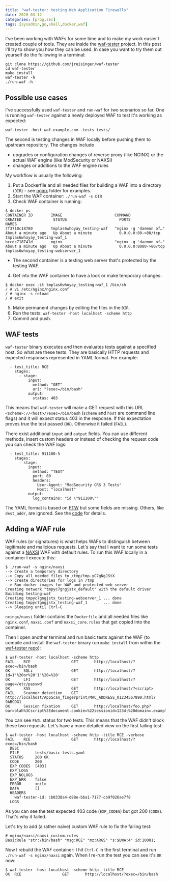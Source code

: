```yaml
---
title: "waf-tester: testing Web Application Firewalls"
date: 2020-03-12
categories: [prog,sec]
tags: [sysadmin,go,shell,docker,waf]
---
```


I've been working with WAFs for some time and to make my work easier I created couple of tools. They are inside the [waf-tester](https://github.com/jreisinger/waf-tester) project. In this post I'll try to show you how they can be used. In case you want to try them out yourself do the following in a terminal:

```
git clone https://github.com/jreisinger/waf-tester
cd waf-tester
make install
waf-tester -h
./run-waf -h
```

## Possible use cases

I've successfully used `waf-tester` and `run-waf` for two scenarios so far. One is running `waf-tester` against a newly deployed WAF to test it's working as expected:

```
waf-tester -host waf.example.com -tests tests/
```

The second is testing changes in WAF locally before pushing them to upstream repository. The changes include

* upgrades or configuration changes of reverse proxy (like NGINX) or the actual WAF engine (like ModSecurity or NAXSI)
* changes or additions to the WAF engine rules

My workflow is usually the following:

1. Put a Dockerfile and all needed files for building a WAF into a directory (`DIR`) - see [nginx](https://github.com/jreisinger/waf-tester/tree/master/nginx) folder for examples.
2. Start the WAF container: `./run-waf -s DIR`
3. Check WAF container is running:

```
$ docker ps
CONTAINER ID        IMAGE                       COMMAND                  CREATED              STATUS                       PORTS                  NAMES
7f3710c18780        tmplas6whoyay_testing-waf   "nginx -g 'daemon of…"   About a minute ago   Up About a minute            0.0.0.0:80->80/tcp     tmplas6whoyay_testing-waf_1
bccdc718741d        nginx                       "nginx -g 'daemon of…"   About a minute ago   Up About a minute            0.0.0.0:8080->80/tcp   tmplas6whoyay_testing-webserver_1
```

 * The second container is a testing web server that's protected by the testing WAF.

4. Get into the WAF container to have a look or make temporary changes:

```
$ docker exec -it tmplas6whoyay_testing-waf_1 /bin/sh
/ # vi /etc/nginx/nginx.conf
/ # nginx -s reload
/ # exit
```

5. Make permanent changes by editing the files in the `DIR`.
6. Run the tests: `waf-tester -host localhost -scheme http`
7. Commit and push.

## WAF tests

`waf-tester` binary executes and then evaluates tests against a specified host. So what are these tests. They are basically HTTP requests and expected responses represented in YAML format. For example:

```
  - test_title: RCE
    stages:
      - stage:
          input:
            method: "GET"
            uri: "?exec=/bin/bash"
          output:
            status: 403
```

This means that `waf-tester` will make a GET request with this URL `<scheme>://<host>/?exec=/bin/bash` (`scheme` and `host` are command line flags) and it will expect status 403 in the response. If this expectation proves true the test passed (`OK`). Otherwise it failed (`FAIL`).

There exist additional `input` and `output` fields. You can use different methods, insert custom headers or instead of checking the request code you can check the WAF logs:

```
  - test_title: 911100-5
    stages:
      - stage:
          input:
            method: "TEST"
            port: 80
            headers:
              User-Agent: "ModSecurity CRS 3 Tests"
              Host: "localhost"
          output:
            log_contains: "id \"911100\""
```

The YAML format is based on [FTW](https://github.com/CRS-support/ftw/blob/master/docs/YAMLFormat.md) but some fields are missing. Others, like `dest_addr`, are ignored. See the [code](https://github.com/jreisinger/waf-tester/blob/master/yaml/types.go) for details.

## Adding a WAF rule

WAF rules (or signatures) is what helps WAFs to distinguish between legitimate and malicious requests. Let's say that I want to run some tests against a [NAXSI](https://github.com/nbs-system/naxsi) WAF with default rules. To run this WAF locally in a container I execute this:

```
$ ./run-waf -s nginx/naxsi
--> Create a temporary directory
--> Copy all needed files to /tmp/tmp.yC7gNgJStX
--> Create directories for logs in /tmp
--> Run docker images for WAF and protected web server
Creating network "tmpyc7gngjstx_default" with the default driver
Building testing-waf
Creating tmpyc7gngjstx_testing-webserver_1 ... done
Creating tmpyc7gngjstx_testing-waf_1       ... done
--> Sleeping until Ctrl-C
```

`nxingx/naxsi` folder contains the `Dockerfile` and all needed files like `nginx.conf`, `naxsi.conf` and `naxsi_core.rules` that get copied into the container.

Then I open another terminal and run basic tests against the WAF (to compile and install the `waf-tester` binary run `make install` from within the [waf-tester repo](https://github.com/jreisinger/waf-tester)):

```
$ waf-tester -host localhost -scheme http
FAIL	RCE                  GET       http://localhost/?exec=/bin/bash
OK	    SQLi                 GET       http://localhost/?id=1'%20or%20'1'%20=%20'
OK	    LFI                  GET       http://localhost/?page=/etc/passwd
OK	    XSS                  GET       http://localhost/?<script>
FAIL	Scanner detection    GET       http://localhost/AppScan_fingerprint/MAC_ADDRESS_01234567890.html?9ABCDG1
OK	    Session fixation     GET       http://localhost/foo.php?bar=blah%3Cscript%3Edocument.cookie=%22sessionid=1234;%20domain=.example.dom%22;%3C/script%3E
```

You can see `FAIL` status for two tests. This means that the WAF didn't block these two requests. Let's have a more detailed view on the first failing test:

```
$ waf-tester -host localhost -scheme http -title RCE -verbose
FAIL	RCE                  GET       http://localhost/?exec=/bin/bash
  DESC       
  FILE       tests/basic-tests.yaml
  STATUS     200 OK
  CODE       200
  EXP_CODES  [403]
  EXP_LOGS   
  EXP_NOLOGS 
  EXP_ERR    false
  ERROR      <nil>
  DATA       []
  HEADERS    
    waf-tester-id: cb0338a4-d88e-bba1-7177-cb9f026ae7f8
  LOGS   
```

As you can see the test expected 403 code (`EXP_CODES`) but got 200 (`CODE`). That's why it failed.

Let's try to add (a rather naïve) custom WAF rule to fix the failing test:

```
# nginx/naxsi/naxsi_custom.rules
BasicRule "str:/bin/bash" "msg:RCE" "mz:ARGS" "s:$UWA:4" id:10001;
```

Now I rebuild the WAF container: I hit `Ctrl-C` in the first terminal and run `./run-waf -s nginx/naxsi` again. When I re-run the test you can see it's `OK` now:

```
$ waf-tester -host localhost -scheme http -title RCE
OK	RCE                  GET       http://localhost/?exec=/bin/bash
```

